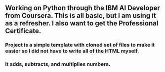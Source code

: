 ## Working on Python through the IBM AI Developer from Coursera. This is all basic, but I am using it as a refresher. I also want to get the Professional Certificate.
### Project is a simple template with cloned set of files to make it easier so I did not have to write all of the HTML myself.
### It adds, subtracts, and multiplies numbers.
